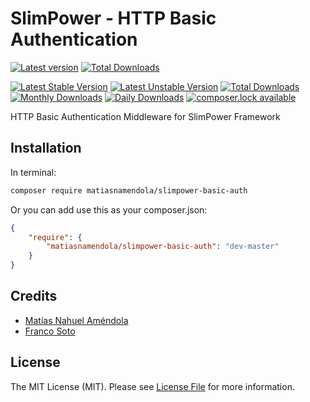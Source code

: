# SlimPower - HTTP Basic Authentication

[![Latest version][ico-version]][link-packagist]
[![Total Downloads][ico-downloads]][link-downloads]

[![Latest Stable Version](https://poser.pugx.org/matiasnamendola/slimpower-basic-auth/version?format=flat-square)](https://packagist.org/packages/matiasnamendola/slimpower-basic-auth) 
[![Latest Unstable Version](https://poser.pugx.org/matiasnamendola/slimpower-basic-auth/v/unstable?format=flat-square)](//packagist.org/packages/matiasnamendola/slimpower-basic-auth) 
[![Total Downloads](https://poser.pugx.org/matiasnamendola/slimpower-basic-auth/downloads?format=flat-square)](https://packagist.org/packages/matiasnamendola/slimpower-basic-auth) 
[![Monthly Downloads](https://poser.pugx.org/matiasnamendola/slimpower-basic-auth/d/monthly?format=flat-square)](https://packagist.org/packages/matiasnamendola/slimpower-basic-auth)
[![Daily Downloads](https://poser.pugx.org/matiasnamendola/slimpower-basic-auth/d/daily?format=flat-square)](https://packagist.org/packages/matiasnamendola/slimpower-basic-auth)
[![composer.lock available](https://poser.pugx.org/matiasnamendola/slimpower-basic-auth/composerlock?format=flat-square)](https://packagist.org/packages/matiasnamendola/slimpower-basic-auth)

HTTP Basic Authentication Middleware for SlimPower Framework

## Installation

In terminal:

```sh
composer require matiasnamendola/slimpower-basic-auth
```

Or you can add use this as your composer.json:

```json
{
    "require": {
        "matiasnamendola/slimpower-basic-auth": "dev-master"
    }
}
```

## Credits

- [Matías Nahuel Améndola](https://github.com/matiasnamendola)
- [Franco Soto](https://github.com/francosoto)


## License

The MIT License (MIT). Please see [License File](LICENSE.md) for more information.

[ico-version]: https://img.shields.io/packagist/v/MatiasNAmendola/slimpower-basic-auth.svg?style=flat-square
[ico-downloads]: https://img.shields.io/packagist/dt/MatiasNAmendola/slimpower-basic-auth.svg?style=flat-square

[link-packagist]: https://packagist.org/packages/matiasnamendola/slimpower-basic-auth
[link-downloads]: https://packagist.org/packages/matiasnamendola/slimpower-basic-auth
